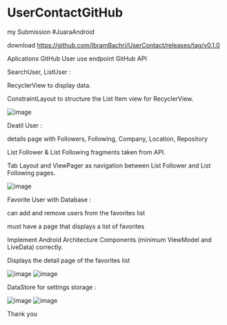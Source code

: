 # UserContactGitHub

my Submission #JuaraAndroid

download https://github.com/IbramBachri/UserContact/releases/tag/v0.1.0

Aplications GitHub User use endpoint GitHub API

SearchUser, ListUser :

RecyclerView to display data.

ConstraintLayout to structure the List Item view for RecyclerView.

![image](https://user-images.githubusercontent.com/95865714/163584873-6ade92ce-2c4b-4671-a9b1-f4a8ed8fab63.png)


Deatil User :

details page with Followers, Following, Company, Location, Repository

List Follower & List Following fragments taken from  API.

Tab Layout and ViewPager as navigation between List Follower and List Following pages.

![image](https://user-images.githubusercontent.com/95865714/163585591-549ea8e8-3c50-44d3-b973-725faba505e0.png)


Favorite User with Database :

can add and remove users from the favorites list

must have a page that displays a list of favorites

Implement Android Architecture Components (minimum ViewModel and LiveData) correctly.

Displays the detail page of the favorites list

![image](https://user-images.githubusercontent.com/95865714/163660758-55e4982e-7193-4bdc-bc47-f9439ef0692d.png)
![image](https://user-images.githubusercontent.com/95865714/163660767-1eb420f1-f392-41ab-8886-11ecffceecf2.png)

DataStore for settings storage :

![image](https://user-images.githubusercontent.com/95865714/163660812-a5946433-b3ed-454a-9aa8-73d634af2bfe.png)
![image](https://user-images.githubusercontent.com/95865714/163660824-6be66ba2-a9a9-4879-af62-79fa36449699.png)


Thank you




